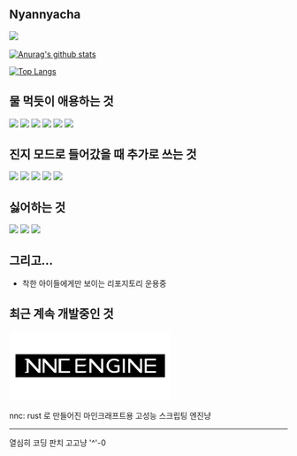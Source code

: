 ## Nyannyacha
<img src="https://media.tenor.com/images/910246ed2ab6f2bd1f46befc14128497/tenor.gif" width="15%" class="center">

[![Anurag's github stats](https://github-readme-stats-56wilbndq.vercel.app/api?username=nyannyacha&count_private=true)](https://github.com/anuraghazra/github-readme-stats)


[![Top Langs](https://github-readme-stats-56wilbndq.vercel.app/api/top-langs/?username=nyannyacha&langs_count=10&layout=compact)](https://github.com/anuraghazra/github-readme-stats)

## 물 먹듯이 애용하는 것
<img src="https://img.shields.io/badge/node.js%20-%2343853D.svg?&style=for-the-badge&logo=node.js&logoColor=white"/> <img src="https://img.shields.io/badge/typescript%20-%23007ACC.svg?&style=for-the-badge&logo=typescript&logoColor=white"/> <img src="https://img.shields.io/badge/go-%2300ADD8.svg?&style=for-the-badge&logo=go&logoColor=white"/> <img src="https://img.shields.io/badge/lua-%232C2D72.svg?&style=for-the-badge&logo=lua&logoColor=white"/> <img src="https://img.shields.io/badge/angular%20-%23DD0031.svg?&style=for-the-badge&logo=angular&logoColor=white"/> <img src="https://img.shields.io/badge/glsl-%23000000.svg?&style=for-the-badge&logoColor=white">

## 진지 모드로 들어갔을 때 추가로 쓰는 것
<img src="https://img.shields.io/badge/c++%20-%2300599C.svg?&style=for-the-badge&logo=c%2B%2B&ogoColor=white"/> <img src="https://img.shields.io/badge/kotlin-%230095D5.svg?&style=for-the-badge&logo=kotlin&logoColor=white"/> <img src ="https://img.shields.io/badge/postgres-%23316192.svg?&style=for-the-badge&logo=postgresql&logoColor=white"/> <img src="https://img.shields.io/badge/docker%20-%230db7ed.svg?&style=for-the-badge&logo=docker&logoColor=white"/> <img src="https://img.shields.io/badge/kubernetes%20-%23326ce5.svg?&style=for-the-badge&logo=kubernetes&logoColor=white"/>




## 싫어하는 것
<img src="https://img.shields.io/badge/markdown-%23000000.svg?&style=for-the-badge&logo=markdown&logoColor=white"/> <img src="https://img.shields.io/badge/java-%23ED8B00.svg?&style=for-the-badge&logo=java&logoColor=white"/> <img src="https://img.shields.io/badge/javascript%20-%23323330.svg?&style=for-the-badge&logo=javascript&logoColor=%23F7DF1E"/>



## 그리고...
- 착한 아이들에게만 보이는 리포지토리 운용중

## 최근 계속 개발중인 것
<img src="https://github.com/barmco/barmco/blob/main/nnc-engine-contrast.png" height="125px">

<span>nnc</span></a>: rust 로 만들어진 마인크래프트용 고성능 스크립팅 엔진냥

---

열심히 코딩 판치 고고냥
'^'-0
